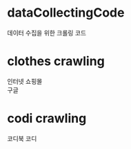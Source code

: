 # dataCollectingCode
데이터 수집을 위한 크롤링 코드

# clothes crawling
인터넷 쇼핑몰<br>
구글<br>

# codi crawling
코디북 코디
